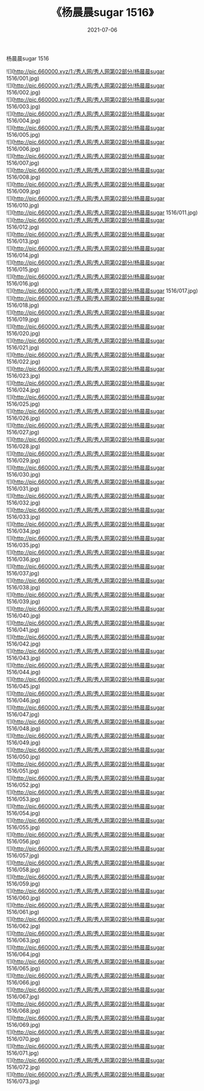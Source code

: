 ﻿---
layout: post
title:  《杨晨晨sugar 1516》
date:   2021-07-06
img: http://pic.660000.xyz/1:/秀人网/秀人网第02部分/杨晨晨sugar 1516/000.jpg
categories: [美女, 清纯, 唯美]
---

杨晨晨sugar 1516

  ![](http://pic.660000.xyz/1:/秀人网/秀人网第02部分/杨晨晨sugar 1516/001.jpg) <br> ![](http://pic.660000.xyz/1:/秀人网/秀人网第02部分/杨晨晨sugar 1516/002.jpg) <br> ![](http://pic.660000.xyz/1:/秀人网/秀人网第02部分/杨晨晨sugar 1516/003.jpg) <br> ![](http://pic.660000.xyz/1:/秀人网/秀人网第02部分/杨晨晨sugar 1516/004.jpg) <br> ![](http://pic.660000.xyz/1:/秀人网/秀人网第02部分/杨晨晨sugar 1516/005.jpg) <br> ![](http://pic.660000.xyz/1:/秀人网/秀人网第02部分/杨晨晨sugar 1516/006.jpg) <br> ![](http://pic.660000.xyz/1:/秀人网/秀人网第02部分/杨晨晨sugar 1516/007.jpg) <br> ![](http://pic.660000.xyz/1:/秀人网/秀人网第02部分/杨晨晨sugar 1516/008.jpg) <br> ![](http://pic.660000.xyz/1:/秀人网/秀人网第02部分/杨晨晨sugar 1516/009.jpg) <br> ![](http://pic.660000.xyz/1:/秀人网/秀人网第02部分/杨晨晨sugar 1516/010.jpg) <br> ![](http://pic.660000.xyz/1:/秀人网/秀人网第02部分/杨晨晨sugar 1516/011.jpg) <br> ![](http://pic.660000.xyz/1:/秀人网/秀人网第02部分/杨晨晨sugar 1516/012.jpg) <br> ![](http://pic.660000.xyz/1:/秀人网/秀人网第02部分/杨晨晨sugar 1516/013.jpg) <br> ![](http://pic.660000.xyz/1:/秀人网/秀人网第02部分/杨晨晨sugar 1516/014.jpg) <br> ![](http://pic.660000.xyz/1:/秀人网/秀人网第02部分/杨晨晨sugar 1516/015.jpg) <br> ![](http://pic.660000.xyz/1:/秀人网/秀人网第02部分/杨晨晨sugar 1516/016.jpg) <br> ![](http://pic.660000.xyz/1:/秀人网/秀人网第02部分/杨晨晨sugar 1516/017.jpg) <br> ![](http://pic.660000.xyz/1:/秀人网/秀人网第02部分/杨晨晨sugar 1516/018.jpg) <br> ![](http://pic.660000.xyz/1:/秀人网/秀人网第02部分/杨晨晨sugar 1516/019.jpg) <br> ![](http://pic.660000.xyz/1:/秀人网/秀人网第02部分/杨晨晨sugar 1516/020.jpg) <br> ![](http://pic.660000.xyz/1:/秀人网/秀人网第02部分/杨晨晨sugar 1516/021.jpg) <br> ![](http://pic.660000.xyz/1:/秀人网/秀人网第02部分/杨晨晨sugar 1516/022.jpg) <br> ![](http://pic.660000.xyz/1:/秀人网/秀人网第02部分/杨晨晨sugar 1516/023.jpg) <br> ![](http://pic.660000.xyz/1:/秀人网/秀人网第02部分/杨晨晨sugar 1516/024.jpg) <br> ![](http://pic.660000.xyz/1:/秀人网/秀人网第02部分/杨晨晨sugar 1516/025.jpg) <br> ![](http://pic.660000.xyz/1:/秀人网/秀人网第02部分/杨晨晨sugar 1516/026.jpg) <br> ![](http://pic.660000.xyz/1:/秀人网/秀人网第02部分/杨晨晨sugar 1516/027.jpg) <br> ![](http://pic.660000.xyz/1:/秀人网/秀人网第02部分/杨晨晨sugar 1516/028.jpg) <br> ![](http://pic.660000.xyz/1:/秀人网/秀人网第02部分/杨晨晨sugar 1516/029.jpg) <br> ![](http://pic.660000.xyz/1:/秀人网/秀人网第02部分/杨晨晨sugar 1516/030.jpg) <br> ![](http://pic.660000.xyz/1:/秀人网/秀人网第02部分/杨晨晨sugar 1516/031.jpg) <br> ![](http://pic.660000.xyz/1:/秀人网/秀人网第02部分/杨晨晨sugar 1516/032.jpg) <br> ![](http://pic.660000.xyz/1:/秀人网/秀人网第02部分/杨晨晨sugar 1516/033.jpg) <br> ![](http://pic.660000.xyz/1:/秀人网/秀人网第02部分/杨晨晨sugar 1516/034.jpg) <br> ![](http://pic.660000.xyz/1:/秀人网/秀人网第02部分/杨晨晨sugar 1516/035.jpg) <br> ![](http://pic.660000.xyz/1:/秀人网/秀人网第02部分/杨晨晨sugar 1516/036.jpg) <br> ![](http://pic.660000.xyz/1:/秀人网/秀人网第02部分/杨晨晨sugar 1516/037.jpg) <br> ![](http://pic.660000.xyz/1:/秀人网/秀人网第02部分/杨晨晨sugar 1516/038.jpg) <br> ![](http://pic.660000.xyz/1:/秀人网/秀人网第02部分/杨晨晨sugar 1516/039.jpg) <br> ![](http://pic.660000.xyz/1:/秀人网/秀人网第02部分/杨晨晨sugar 1516/040.jpg) <br> ![](http://pic.660000.xyz/1:/秀人网/秀人网第02部分/杨晨晨sugar 1516/041.jpg) <br> ![](http://pic.660000.xyz/1:/秀人网/秀人网第02部分/杨晨晨sugar 1516/042.jpg) <br> ![](http://pic.660000.xyz/1:/秀人网/秀人网第02部分/杨晨晨sugar 1516/043.jpg) <br> ![](http://pic.660000.xyz/1:/秀人网/秀人网第02部分/杨晨晨sugar 1516/044.jpg) <br> ![](http://pic.660000.xyz/1:/秀人网/秀人网第02部分/杨晨晨sugar 1516/045.jpg) <br> ![](http://pic.660000.xyz/1:/秀人网/秀人网第02部分/杨晨晨sugar 1516/046.jpg) <br> ![](http://pic.660000.xyz/1:/秀人网/秀人网第02部分/杨晨晨sugar 1516/047.jpg) <br> ![](http://pic.660000.xyz/1:/秀人网/秀人网第02部分/杨晨晨sugar 1516/048.jpg) <br> ![](http://pic.660000.xyz/1:/秀人网/秀人网第02部分/杨晨晨sugar 1516/049.jpg) <br> ![](http://pic.660000.xyz/1:/秀人网/秀人网第02部分/杨晨晨sugar 1516/050.jpg) <br> ![](http://pic.660000.xyz/1:/秀人网/秀人网第02部分/杨晨晨sugar 1516/051.jpg) <br> ![](http://pic.660000.xyz/1:/秀人网/秀人网第02部分/杨晨晨sugar 1516/052.jpg) <br> ![](http://pic.660000.xyz/1:/秀人网/秀人网第02部分/杨晨晨sugar 1516/053.jpg) <br> ![](http://pic.660000.xyz/1:/秀人网/秀人网第02部分/杨晨晨sugar 1516/054.jpg) <br> ![](http://pic.660000.xyz/1:/秀人网/秀人网第02部分/杨晨晨sugar 1516/055.jpg) <br> ![](http://pic.660000.xyz/1:/秀人网/秀人网第02部分/杨晨晨sugar 1516/056.jpg) <br> ![](http://pic.660000.xyz/1:/秀人网/秀人网第02部分/杨晨晨sugar 1516/057.jpg) <br> ![](http://pic.660000.xyz/1:/秀人网/秀人网第02部分/杨晨晨sugar 1516/058.jpg) <br> ![](http://pic.660000.xyz/1:/秀人网/秀人网第02部分/杨晨晨sugar 1516/059.jpg) <br> ![](http://pic.660000.xyz/1:/秀人网/秀人网第02部分/杨晨晨sugar 1516/060.jpg) <br> ![](http://pic.660000.xyz/1:/秀人网/秀人网第02部分/杨晨晨sugar 1516/061.jpg) <br> ![](http://pic.660000.xyz/1:/秀人网/秀人网第02部分/杨晨晨sugar 1516/062.jpg) <br> ![](http://pic.660000.xyz/1:/秀人网/秀人网第02部分/杨晨晨sugar 1516/063.jpg) <br> ![](http://pic.660000.xyz/1:/秀人网/秀人网第02部分/杨晨晨sugar 1516/064.jpg) <br> ![](http://pic.660000.xyz/1:/秀人网/秀人网第02部分/杨晨晨sugar 1516/065.jpg) <br> ![](http://pic.660000.xyz/1:/秀人网/秀人网第02部分/杨晨晨sugar 1516/066.jpg) <br> ![](http://pic.660000.xyz/1:/秀人网/秀人网第02部分/杨晨晨sugar 1516/067.jpg) <br> ![](http://pic.660000.xyz/1:/秀人网/秀人网第02部分/杨晨晨sugar 1516/068.jpg) <br> ![](http://pic.660000.xyz/1:/秀人网/秀人网第02部分/杨晨晨sugar 1516/069.jpg) <br> ![](http://pic.660000.xyz/1:/秀人网/秀人网第02部分/杨晨晨sugar 1516/070.jpg) <br> ![](http://pic.660000.xyz/1:/秀人网/秀人网第02部分/杨晨晨sugar 1516/071.jpg) <br> ![](http://pic.660000.xyz/1:/秀人网/秀人网第02部分/杨晨晨sugar 1516/072.jpg) <br> ![](http://pic.660000.xyz/1:/秀人网/秀人网第02部分/杨晨晨sugar 1516/073.jpg) <br>